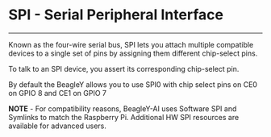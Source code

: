 <!--
---
name: SPI
class: interface
type: pinout
description: BeagleY-AI SPI pins
url: https://www.raspberrypi.org/documentation/hardware/raspberrypi/spi/
pincount: 5
pin:
  '8':
    name: SPI2_CLK*
  '10':
    name: SPI2_CS0*
  '11':
    name: SPI1 CE1 / SPI2_D1*
  '12':
    name: SPI1 CE0 / SPI2_CS1*
  '16':
    name: MCU_SPI1_D0*
  '18':
    name: MCU_SPI1_CS2*
  '19':
    name: SPI0 MOSI
    direction: output
    active: high
    description: Master Out / Slave In
  '21':
    name: SPI0 MISO
    direction: input
    active: high
    description: Master In / Slave Out
  '23':
    name: SPI0 SCLK
    direction: output
    active: high
    description: Clock
  '24':
    name: SPI0 CE0 
    direction: output
    active: high
    description: Chip Select 0
  '26':
    name: SPI0 CE1
    direction: output
    active: high
    description: Chip Select 1
  '29':
    name: SPI0_CS0*
  '31':
    name: SPI0_CLK*
  '32':
    name: SPI0_CS0*
  '33':
    name: SPI0_D1*
  '35':
    name: SPI1 MISO
  '36':
    name: SPI1 CE2 / SPI2 D0
  '38':
    name: SPI1 MOSI
  '40':
    name: SPI1 SCLK
-->
# SPI - Serial Peripheral Interface

---

Known as the four-wire serial bus, SPI lets you attach multiple compatible devices to a single set of pins by assigning them different chip-select pins.

To talk to an SPI device, you assert its corresponding chip-select pin.

By default the BeagleY allows you to use SPI0 with chip select pins on CE0 on GPIO 8 and CE1 on GPIO 7

**NOTE** - For compatibility reasons, BeagleY-AI uses Software SPI and Symlinks to match the Raspberry Pi. Additional HW SPI resources are available for advanced users. 